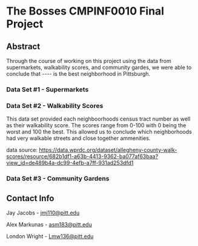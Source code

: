 # The Bosses CMPINF0010 Final Project

## Abstract

Through the course of working on this project using the data from supermarkets, walkability scores, and community gardes, we were able to conclude that ---- is the best neighborhood in Pittsburgh.

### Data Set #1 - Supermarkets



### Data Set #2 - Walkability Scores

This data set provided each neighboorhoods census tract number as well as their walkability score.  The scores range from 0-100 with 0 being the worst and 100 the best.  This allowed us to conclude which neighborhoods had very walkable streets and close together ammenities.

data source: https://data.wprdc.org/dataset/allegheny-county-walk-scores/resource/682b1df1-a63b-4413-9362-ba077af63baa?view_id=de489b4a-dc99-4efb-a7ff-931ad253dfd1

### Data Set #3 - Community Gardens



## Contact Info

Jay Jacobs - jmj110@pitt.edu

Alex Markunas - asm183@pitt.edu

London Wright - Lmw136@pitt.edu
